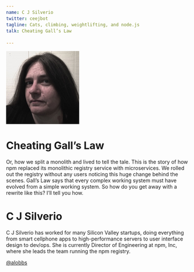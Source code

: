 ```yaml
---
name: C J Silverio
twitter: ceejbot
tagline: Cats, climbing, weightlifting, and node.js
talk: Cheating Gall’s Law

---
```


![C J Silverio](/media/speakers/cj_silverio.jpg)

# Cheating Gall’s Law
Or, how we split a monolith and lived to tell the tale. This is the story of how npm replaced its monolithic registry service with microservices. We rolled out the registry without any users noticing this huge change behind the scenes. Gall’s Law says that every complex working system must have evolved from a simple working system. So how do you get away with a rewrite like this? I’ll tell you how.


# C J Silverio
C J Silverio has worked for many Silicon Valley startups, doing everything from smart cellphone apps to high-performance servers to user interface design to dev/ops. She is currently Director of Engineering at npm, Inc, where she leads the team running the npm registry.

[@alobbs](https://twitter.com/alobbs)
